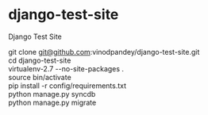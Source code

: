 django-test-site
================

Django Test Site

git clone git@github.com:vinodpandey/django-test-site.git  
cd django-test-site  
virtualenv-2.7 --no-site-packages .  
source bin/activate  
pip install -r config/requirements.txt  
python manage.py syncdb  
python manage.py migrate  
